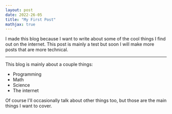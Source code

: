 ```yaml
---
layout: post
date: 2022-26-05
title: "My First Post"
mathjax: true
---
```


I made this blog because I want to write about some of the cool things I find out on the internet. This post is mainly a test but soon I will make more posts that are more technical.

-----
This blog is mainly about a couple things:

- Programming
- Math
- Science
- The internet

Of course I'll occasionally talk about other things too, but those are the main things I want to cover.
